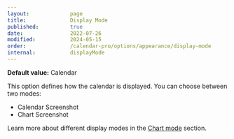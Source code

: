 ```yaml
---
layout:             page
title:              Display Mode 
published:          true
date:               2022-07-26
modified:           2024-05-15
order:              /calendar-pro/options/appearance/display-mode
internal:           displayMode
---
```

**Default value:** Calendar

This option defines how the calendar is displayed. You can choose between two modes:

- Calendar
    <todo>Screenshot</todo>
- Chart
    <todo>Screenshot</todo>

Learn more about different display modes in the [Chart mode](../../features/chart-mode.md) section.